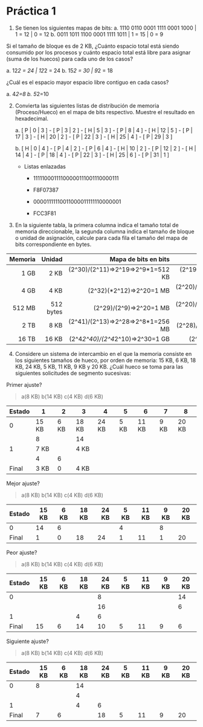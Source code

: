 # Práctica 1

1. Se tienen los siguientes mapas de bits:
   a. 1110 0110 0001 1111 0001 1000 | 1 = 12 | 0 = 12
   b. 0011 1011 1100 0001 1111 1011 | 1 = 15 | 0 = 9

Si el tamaño de bloque es de 2 KB, ¿Cuánto espacio total está siendo consumido
por los procesos y cuánto espacio total está libre para asignar (suma de los
huecos) para cada uno de los casos?

a. 12*2 = 24 | 12*2 = 24
b. 15*2 = 30 | 9*2 = 18

¿Cuál es el espacio mayor espacio libre contiguo en cada casos?

a. 4*2=8
b. 5*2=10

2. Convierta las siguientes listas de distribución de memoria (Proceso/Hueco)
   en el mapa de bits respectivo. Muestre el resultado en hexadecimal.

   a.
   [ P | 0 | 3 ] - [ P | 3 | 2 ] - [ H | 5 | 3 ] - [ P | 8 | 4 ] -
   [ H | 12 | 5 ] - [ P | 17 | 3 ] - [ H | 20 | 2 ] - [ P | 22 | 3 ] -
   [ H | 25 | 4 ] - [ P | 29 | 3 ]

   b.
   [ H | 0 | 4 ] - [ P | 4 | 2 ] - [ P | 6 | 4 ] - [ H | 10 | 2 ] -
   [ P | 12 | 2 ] - [ H | 14 | 4 ] - [ P | 18 | 4 ] - [ P | 22 | 3 ] -
   [ H | 25 | 6 ] - [ P | 31 | 1 ]

   - Listas enlazadas

     - 11111000111100000111001110000111
     - F8F07387

     - 00001111110011000011111110000001
     - FCC3F81

3. En la siguiente tabla, la primera columna indica el tamaño total de memoria
   direccionable, la segunda columna indica el tamaño de bloque o unidad de
   asignación, calcule para cada fila el tamaño del mapa de bits
   correspondiente en bytes.

| Memoria |    Unidad |              Mapa de bits en bits |            Mapa de bits en bytes |
|--------:|----------:|----------------------------------:|---------------------------------:|
|    1 GB |      2 KB | (2^30)/(2^11)=>2^19=>2^9*1=512 KB |  (2^19)/(2^3)=>2^16=>2^6*1=64 KB |
|    4 GB |      4 KB |          (2^32)(*2^12)=>2^20=1 MB | (2^20)/(2^3)=>2^17=>2^7*1=128 KB |
|  512 MB | 512 bytes |           (2^29)/(2^9)=>2^20=1 MB | (2^20)/(2^3)=>2^17=>2^7*1=128 KB |
|    2 TB |      8 KB | (2^41)/(2^13)=>2^28=>2^8*1=256 MB |    (2^28)/(2^3)=>2^25=>2^5=32 MB |
|   16 TB |     16 KB |  (2^4*2^40)/(2^4*2^10)=>2^30=1 GB |        (2^30)/(2^3)=>2^27=128 MB                          |

4. Considere un sistema de intercambio en el que la memoria consiste en los
   siguientes tamaños de hueco, por orden de memoria: 15 KB, 6 KB, 18 KB, 24
   KB, 5 KB, 11 KB, 9 KB y 20 KB. ¿Cuál hueco se toma para las siguientes
   solicitudes de segmento sucesivas:


Primer ajuste?

> a(8 KB) b(14 KB) c(4 KB) d(6 KB)

| Estado | 1     | 2    | 3     | 4     | 5    | 6     | 7    | 8     |
|--------|-------|------|-------|-------|------|-------|------|-------|
| 0      | 15 KB | 6 KB | 18 KB | 24 KB | 5 KB | 11 KB | 9 KB | 20 KB |
|        | 8     |      | 14    |       |      |       |      |       |
| 1      | 7 KB  |      | 4 KB  |       |      |       |      |       |
|        | 4     | 6    |       |       |      |       |      |       |
| Final  | 3 KB  | 0    | 4 KB  |       |      |       |      |       |

Mejor ajuste?

> a(8 KB) b(14 KB) c(4 KB) d(6 KB)

| Estado | 15 KB | 6 KB | 18 KB | 24 KB | 5 KB | 11 KB | 9 KB | 20 KB |
|--------|-------|------|-------|-------|------|-------|------|-------|
| 0      | 14    | 6    |       |       | 4    |       | 8    |       |
| Final  | 1     | 0    | 18    | 24    | 1    | 11    | 1    | 20    |

Peor ajuste?

> a(8 KB) b(14 KB) c(4 KB) d(6 KB)

| Estado | 15 KB | 6 KB | 18 KB | 24 KB | 5 KB | 11 KB | 9 KB | 20 KB |
|--------|-------|------|-------|-------|------|-------|------|-------|
| 0      |       |      |       | 8     |      |       |      | 14    |
|        |       |      |       | 16    |      |       |      | 6     |
| 1      |       |      | 4     | 6     |      |       |      |       |
| Final  | 15    | 6    | 14    | 10    | 5    | 11    | 9    | 6     |

Siguiente ajuste?

> a(8 KB) b(14 KB) c(4 KB) d(6 KB)

| Estado | 15 KB | 6 KB | 18 KB | 24 KB | 5 KB | 11 KB | 9 KB | 20 KB |
|--------|-------|------|-------|-------|------|-------|------|-------|
| 0      | 8     |      | 14    |       |      |       |      |       |
|        |       |      | 4     |       |      |       |      |       |
| 1      |       |      | 4     | 6     |      |       |      |       |
| Final  | 7     | 6    |       | 18    | 5    | 11    | 9    | 20    |
